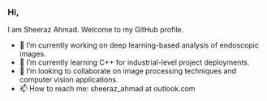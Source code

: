 ### Hi,
I am Sheeraz Ahmad. Welcome to my GitHub profile.

- 🔭 I’m currently working on deep learning-based analysis of endoscopic images.
- 🌱 I’m currently learning C++ for industrial-level project deployments.
- 👯 I’m looking to collaborate on image processing techniques and computer vision applications.
- 📫 How to reach me: sheeraz\_ahmad at outlook.com
